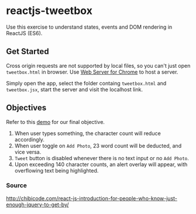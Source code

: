 # reactjs-tweetbox
Use this exercise to understand states, events and DOM rendering in ReactJS (ES6).

## Get Started
Cross origin requests are not supported by local files, so you can't just open `tweetbox.html` in browser. Use [Web Server for Chrome](https://chrome.google.com/webstore/detail/web-server-for-chrome/ofhbbkphhbklhfoeikjpcbhemlocgigb?hl=en) to host a server.

Simply open the app, select the folder containg `tweetbox.html` and `tweetbox.jsx`, start the server and visit the localhost link.

## Objectives
Refer to this [demo](http://reactjs-study-group.s3-website-ap-southeast-1.amazonaws.com/) for our final objective.
1. When user types something, the character count will reduce accordingly.
2. When user toggle on `Add Photo`, 23 word count will be deducted, and vice versa.
3. `Tweet` button is disabled whenever there is no text input or no `Add Photo`.
4. Upon exceeding 140 character counts, an alert overlay will appear, with overflowing text being highlighted.

### Source
http://chibicode.com/react-js-introduction-for-people-who-know-just-enough-jquery-to-get-by/
